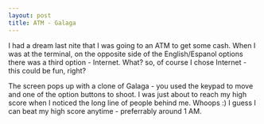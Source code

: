 ```yaml
---
layout: post 
title: ATM - Galaga
---
```

I had a dream last nite that I was going to an ATM to get some cash. When I was at the terminal, on the opposite side of the English/Espanol options there was a third option - Internet. What? so, of course I chose Internet - this could be fun, right? 
  
The screen pops up with a clone of Galaga - you used the keypad to move and one of the option buttons to shoot. I was just about to reach my high score when I noticed the long line of people behind me. Whoops :) I guess I can beat my high score anytime - preferrably around 1 AM.